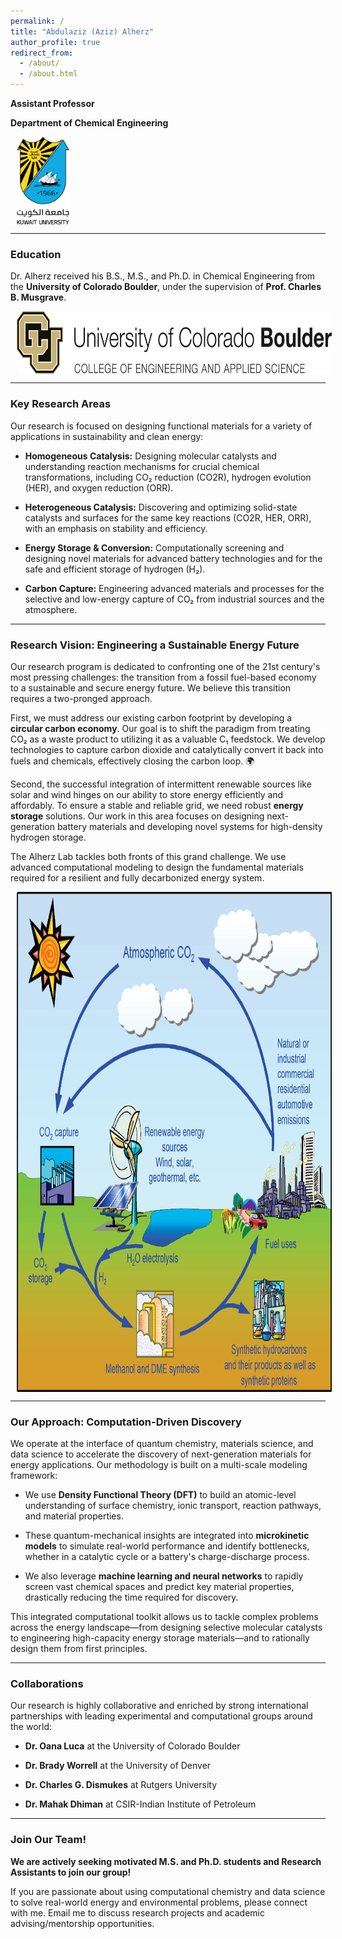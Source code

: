```yaml
---
permalink: /
title: "Abdulaziz (Aziz) Alherz"
author_profile: true
redirect_from: 
  - /about/
  - /about.html
---
```


<!-- # Abdulaziz (Aziz) Alherz -->

**Assistant Professor** 

**Department of Chemical Engineering**


<img src="/images/KULogo.png" alt="KU Logo" style="height:140px; vertical-align:middle; margin-left:10px;">


<!-- **Kuwait University** -->


---

### Education

Dr. Alherz received his B.S., M.S., and Ph.D. in Chemical Engineering from the **University of Colorado Boulder**, under the supervision of **Prof. Charles B. Musgrave**.


<img src="/images/CUBoulder-CEAS-Below.png" alt="CU Logo" style="height:100px; vertical-align:middle; margin-left:10px;">

---

### Key Research Areas 

Our research is focused on designing functional materials for a variety of applications in sustainability and clean energy:

* **Homogeneous Catalysis:** Designing molecular catalysts and understanding reaction mechanisms for crucial chemical transformations, including CO₂ reduction (CO2R), hydrogen evolution (HER), and oxygen reduction (ORR).

* **Heterogeneous Catalysis:** Discovering and optimizing solid-state catalysts and surfaces for the same key reactions (CO2R, HER, ORR), with an emphasis on stability and efficiency.

* **Energy Storage & Conversion:** Computationally screening and designing novel materials for advanced battery technologies and for the safe and efficient storage of hydrogen (H₂).

* **Carbon Capture:** Engineering advanced materials and processes for the selective and low-energy capture of CO₂ from industrial sources and the atmosphere.



---



### Research Vision: Engineering a Sustainable Energy Future 

Our research program is dedicated to confronting one of the 21st century's most pressing challenges: the transition from a fossil fuel-based economy to a sustainable and secure energy future. We believe this transition requires a two-pronged approach.

First, we must address our existing carbon footprint by developing a **circular carbon economy**. Our goal is to shift the paradigm from treating CO₂ as a waste product to utilizing it as a valuable C₁ feedstock. We develop technologies to capture carbon dioxide and catalytically convert it back into fuels and chemicals, effectively closing the carbon loop. 🌍

Second, the successful integration of intermittent renewable sources like solar and wind hinges on our ability to store energy efficiently and affordably. To ensure a stable and reliable grid, we need robust **energy storage** solutions. Our work in this area focuses on designing next-generation battery materials and developing novel systems for high-density hydrogen storage.

The Alherz Lab tackles both fronts of this grand challenge. We use advanced computational modeling to design the fundamental materials required for a resilient and fully decarbonized energy system.



<img src="images/CarbonCycle.jpeg" alt="CarbonCycle" style="height:800px; vertical-align:middle; margin-left:10px;">

---

### Our Approach: Computation-Driven Discovery 

We operate at the interface of quantum chemistry, materials science, and data science to accelerate the discovery of next-generation materials for energy applications. Our methodology is built on a multi-scale modeling framework:

* We use **Density Functional Theory (DFT)** to build an atomic-level understanding of surface chemistry, ionic transport, reaction pathways, and material properties.

* These quantum-mechanical insights are integrated into **microkinetic models** to simulate real-world performance and identify bottlenecks, whether in a catalytic cycle or a battery's charge-discharge process.

* We also leverage **machine learning and neural networks** to rapidly screen vast chemical spaces and predict key material properties, drastically reducing the time required for discovery.

This integrated computational toolkit allows us to tackle complex problems across the energy landscape—from designing selective molecular catalysts to engineering high-capacity energy storage materials—and to rationally design them from first principles.

---


### Collaborations

Our research is highly collaborative and enriched by strong international partnerships with leading experimental and computational groups around the world:

* **Dr. Oana Luca** at the University of Colorado Boulder

* **Dr. Brady Worrell** at the University of Denver

* **Dr. Charles G. Dismukes** at Rutgers University

* **Dr. Mahak Dhiman** at CSIR-Indian Institute of Petroleum



---

### Join Our Team!

**We are actively seeking motivated M.S. and Ph.D. students and Research Assistants to join our group!**

If you are passionate about using computational chemistry and data science to solve real-world energy and environmental problems, please connect with me. Email me to discuss research projects and academic advising/mentorship opportunities.
